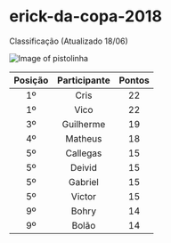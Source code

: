 # erick-da-copa-2018


Classificação (Atualizado 18/06)

![Image of pistolinha](https://mhmcdn.ynvolve.net/?w=750&h=450&quality=100&clipping=landscape&url=//manualdohomemmoderno.com.br/files/2018/06/canarinho-pistola-2.jpg&hash=7f6edc49001a3e9253b2fadda408e1719063b87e87407c32ed88525aca2c8318)


| Posição | Participante | Pontos | 
| :----: | :----: | :----: | 
| 1º | Cris | 22 |
| 1º | Vico | 22 |
| 3º | Guilherme | 19 |
| 4º | Matheus | 18 |
| 5º | Callegas | 15 |
| 5º | Deivid | 15 |
| 5º | Gabriel | 15 |
| 5º | Victor | 15 |
| 9º | Bohry | 14 |
| 9º | Bolão | 14 |


